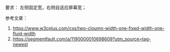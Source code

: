 要求：
左侧固定宽，右侧自适应屏幕宽；

参考文章：
1. https://www.w3cplus.com/css/two-cloumn-width-one-fixed-width-one-fluid-width
2. https://segmentfault.com/a/1190000010698609?utm_source=tag-newest

